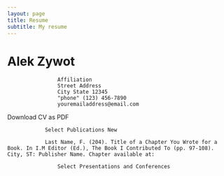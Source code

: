 ```yaml
---
layout: page
title: Resume
subtitle: My resume
---
```


# Alek Zywot
					
					Affiliation
					Street Address
					City State 12345
					"phone" (123) 456-7890
					youremailaddress@email.com

Download CV as PDF

	
				Select Publications New

				Last Name, F. (204). Title of a Chapter You Wrote for a Book. In I.M Editor (Ed.), The Book I Contributed To (pp. 97-108). City, ST: Publisher Name. Chapter available at:
						
					Select Presentations and Conferences
